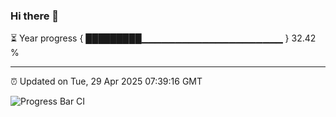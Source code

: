 ### Hi there 👋

⏳ Year progress { █████████▁▁▁▁▁▁▁▁▁▁▁▁▁▁▁▁▁▁▁▁▁ } 32.42 %

---

⏰ Updated on Tue, 29 Apr 2025 07:39:16 GMT

![Progress Bar CI](https://github.com/IshwaranRudhara/GIT-ACTION/workflows/Progress%20Bar%20CI/badge.svg)
